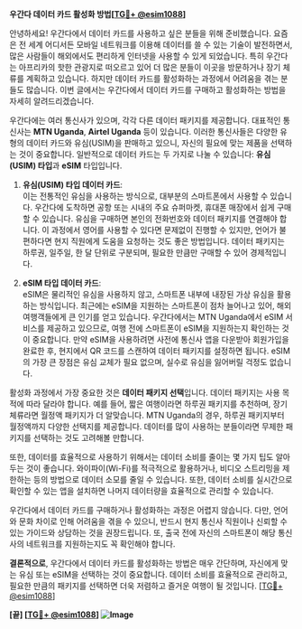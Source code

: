 **우간다 데이터 카드 활성화 방법[[TG💪+ @esim1088](https://t.me/s/esim1088)]**

안녕하세요! 우간다에서 데이터 카드를 사용하고 싶은 분들을 위해 준비했습니다. 요즘은 전 세계 어디서든 모바일 네트워크를 이용해 데이터를 쓸 수 있는 기술이 발전하면서, 많은 사람들이 해외에서도 편리하게 인터넷을 사용할 수 있게 되었습니다. 특히 우간다는 아프리카의 핫한 관광지로 떠오르고 있어 더 많은 분들이 이곳을 방문하거나 장기 체류를 계획하고 있습니다. 하지만 데이터 카드를 활성화하는 과정에서 어려움을 겪는 분들도 많습니다. 이번 글에서는 우간다에서 데이터 카드를 구매하고 활성화하는 방법을 자세히 알려드리겠습니다.

우간다에는 여러 통신사가 있으며, 각각 다른 데이터 패키지를 제공합니다. 대표적인 통신사는 **MTN Uganda**, **Airtel Uganda** 등이 있습니다. 이러한 통신사들은 다양한 유형의 데이터 카드와 유심(USIM)을 판매하고 있으니, 자신의 필요에 맞는 제품을 선택하는 것이 중요합니다. 일반적으로 데이터 카드는 두 가지로 나눌 수 있습니다: **유심(USIM) 타입**과 **eSIM** 타입입니다.

1. **유심(USIM) 타입 데이터 카드**:  
   이는 전통적인 유심을 사용하는 방식으로, 대부분의 스마트폰에서 사용할 수 있습니다. 우간다에 도착하면 공항 또는 시내의 주요 슈퍼마켓, 휴대폰 매장에서 쉽게 구매할 수 있습니다. 유심을 구매하면 본인의 전화번호와 데이터 패키지를 연결해야 합니다. 이 과정에서 영어를 사용할 수 있다면 문제없이 진행할 수 있지만, 언어가 불편하다면 현지 직원에게 도움을 요청하는 것도 좋은 방법입니다. 데이터 패키지는 하루권, 일주일, 한 달 단위로 구분되며, 필요한 만큼만 구매할 수 있어 경제적입니다.

2. **eSIM 타입 데이터 카드**:  
   eSIM은 물리적인 유심을 사용하지 않고, 스마트폰 내부에 내장된 가상 유심을 활용하는 방식입니다. 최근에는 eSIM을 지원하는 스마트폰이 점차 늘어나고 있어, 해외여행객들에게 큰 인기를 얻고 있습니다. 우간다에서는 MTN Uganda에서 eSIM 서비스를 제공하고 있으므로, 여행 전에 스마트폰이 eSIM을 지원하는지 확인하는 것이 중요합니다. 만약 eSIM을 사용하려면 사전에 통신사 앱을 다운받아 회원가입을 완료한 후, 현지에서 QR 코드를 스캔하여 데이터 패키지를 설정하면 됩니다. eSIM의 가장 큰 장점은 유심 교체가 필요 없으며, 실수로 유심을 잃어버릴 걱정도 없습니다.

활성화 과정에서 가장 중요한 것은 **데이터 패키지 선택**입니다. 데이터 패키지는 사용 목적에 따라 달라야 합니다. 예를 들어, 짧은 여행이라면 하루권 패키지를 추천하며, 장기 체류라면 월정액 패키지가 더 알맞습니다. MTN Uganda의 경우, 하루권 패키지부터 월정액까지 다양한 선택지를 제공합니다. 데이터를 많이 사용하는 분들이라면 무제한 패키지를 선택하는 것도 고려해볼 만합니다. 

또한, 데이터를 효율적으로 사용하기 위해서는 데이터 소비를 줄이는 몇 가지 팁도 알아두는 것이 좋습니다. 와이파이(Wi-Fi)를 적극적으로 활용하거나, 비디오 스트리밍을 제한하는 등의 방법으로 데이터 소모를 줄일 수 있습니다. 또한, 데이터 소비를 실시간으로 확인할 수 있는 앱을 설치하면 나머지 데이터량을 효율적으로 관리할 수 있습니다.

우간다에서 데이터 카드를 구매하거나 활성화하는 과정은 어렵지 않습니다. 다만, 언어와 문화 차이로 인해 어려움을 겪을 수 있으니, 반드시 현지 통신사 직원이나 신뢰할 수 있는 가이드와 상담하는 것을 권장드립니다. 또, 출국 전에 자신의 스마트폰이 해당 통신사의 네트워크를 지원하는지도 꼭 확인해야 합니다.

**결론적으로**, 우간다에서 데이터 카드를 활성화하는 방법은 매우 간단하며, 자신에게 맞는 유심 또는 eSIM을 선택하는 것이 중요합니다. 데이터 소비를 효율적으로 관리하고, 필요한 만큼의 패키지를 선택하면 더욱 저렴하고 즐거운 여행이 될 것입니다. [[TG💪+ @esim1088](https://t.me/s/esim1088)]  

**[끝] [[TG💪+ @esim1088](https://t.me/s/esim1088)] ![Image](https://i.postimg.cc/Y0z9fWf4/image.png)**